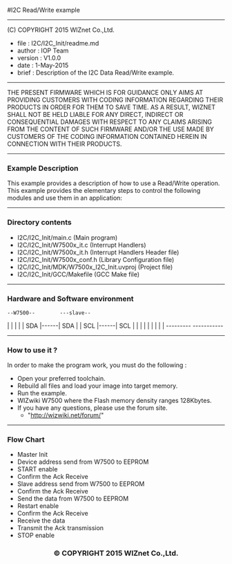 #I2C Read/Write example
******************************************************************************
(C) COPYRIGHT 2015 WIZnet Co.,Ltd.

  * file    : I2C/I2C_Init/readme.md 
  * author  : IOP Team
  * version : V1.0.0
  * date    : 1-May-2015
  * brief   : Description of the I2C Data Read/Write example.
******************************************************************************
THE PRESENT FIRMWARE WHICH IS FOR GUIDANCE ONLY AIMS AT PROVIDING CUSTOMERS WITH CODING INFORMATION REGARDING THEIR PRODUCTS IN ORDER FOR THEM TO SAVE TIME. AS A RESULT, WIZNET SHALL NOT BE HELD LIABLE FOR ANY DIRECT, INDIRECT OR CONSEQUENTIAL DAMAGES WITH RESPECT TO ANY CLAIMS ARISING FROM THE CONTENT OF SUCH FIRMWARE AND/OR THE USE MADE BY CUSTOMERS OF THE CODING INFORMATION CONTAINED HEREIN IN CONNECTION WITH THEIR PRODUCTS.
******************************************************************************

### Example Description

This example provides a description of how to use a Read/Write operation.
This example provides the elementary steps to control the following modules and
use them in an application:

______________________________________________________________________________
### Directory contents

  - I2C/I2C_Init/main.c                            (Main program)
  - I2C/I2C_Init/W7500x_it.c                       (Interrupt Handlers)
  - I2C/I2C_Init/W7500x_it.h                       (Interrupt Handlers Header file)
  - I2C/I2C_Init/W7500x_conf.h                     (Library Configuration file)
  - I2C/I2C_Init/MDK/W7500x_I2C_Init.uvproj        (Project file)
  - I2C/I2C_Init/GCC/Makefile                      (GCC Make file)
______________________________________________________________________________

### Hardware and Software environment 


    --W7500--        ---slave--
   |         |      |          |
   |     SDA |------| SDA      |
   |     SCL |------| SCL      |
   |         |      |          |
   |         |      |          |
    ---------       -----------


______________________________________________________________________________

### How to use it ? 
In order to make the program work, you must do the following :

 - Open your preferred toolchain.
 - Rebuild all files and load your image into target memory.
 - Run the example.
 - WIZwiki W7500 where the Flash memory density ranges 128Kbytes.
 - If you have any questions, please use the forum site.
   - "http://wizwiki.net/forum/"

______________________________________________________________________________

### Flow Chart
 - Master Init
 - Device address send from W7500 to EEPROM
 - START enable
 - Confirm the Ack Receive
 - Slave address send from W7500 to EEPROM
 - Confirm the Ack Receive
 - Send the data from W7500 to EEPROM
 - Restart enable
 - Confirm the Ack Receive
 - Receive the data
 - Transmit the Ack transmission
 - STOP enable

<h3><center>&copy; COPYRIGHT 2015 WIZnet Co.,Ltd.</center></h3>
